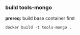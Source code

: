 ### build tools-mongo

**prereq:** build base container first

```
docker build -t tools-mongo .
```

